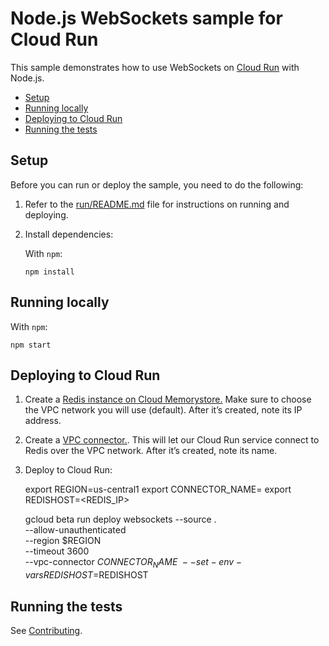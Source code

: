 # Node.js WebSockets sample for Cloud Run

This sample demonstrates how to use WebSockets on
[Cloud Run][run] with Node.js.

* [Setup](#setup)
* [Running locally](#running-locally)
* [Deploying to Cloud Run](#deploying-to-Cloud-Run)
* [Running the tests](#running-the-tests)

## Setup

Before you can run or deploy the sample, you need to do the following:

1.  Refer to the [run/README.md][readme] file for instructions on
    running and deploying.
1.  Install dependencies:

    With `npm`:

        npm install

## Running locally

With `npm`:

    npm start

## Deploying to Cloud Run

1. Create a [Redis instance on Cloud Memorystore.](https://cloud.google.com/memorystore/docs/redis/creating-managing-instances) Make sure to choose the VPC network you will use (default). After it’s created, note its IP address.

1. Create a [VPC connector.](https://cloud.google.com/vpc/docs/configure-serverless-vpc-access#creating_a_connector). This will let our Cloud Run service connect to Redis over the VPC network. After it’s created, note its name.

1. Deploy to Cloud Run:

    export REGION=us-central1
    export CONNECTOR_NAME=<CONNECTOR>
    export REDISHOST=<REDIS_IP>

    gcloud beta run deploy websockets --source . \
    --allow-unauthenticated \
    --region $REGION \
    --timeout 3600 \
    --vpc-connector $CONNECTOR_NAME \
    --set-env-vars REDISHOST=$REDISHOST


## Running the tests

See [Contributing][contributing].

[run]: https://cloud.google.com/run/docs
[readme]: ../README.md
[contributing]: https://github.com/GoogleCloudPlatform/nodejs-docs-samples/blob/master/CONTRIBUTING.md

